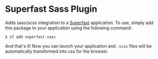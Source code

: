 # Superfast Sass Plugin

Adds sass/scss integration to a [Superfast](http://ghub.io/superfast) application. To use, simply add this package to your application using the following command:

```
$ sf add superfast-sass
```

And that's it! Now you can launch your application and `.scss` files will be automatically transformed into css for the browser.
